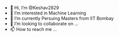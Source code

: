 - 👋 Hi, I’m @Keshav2829
- 👀 I’m interested in Machine Learning
- 🌱 I’m currently Persuing Masters from IIT Bombay
- 💞️ I’m looking to collaborate on ...
- 📫 How to reach me ...

<!---
Keshav2829/Keshav2829 is a ✨ special ✨ repository because its `README.md` (this file) appears on your GitHub profile.
You can click the Preview link to take a look at your changes.
--->
